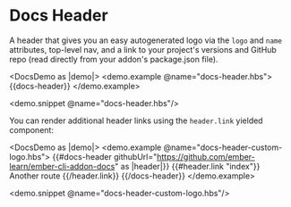 # Docs Header

A header that gives you an easy autogenerated logo via the <code>logo</code> and <code>name</code> attributes, top-level nav, and a link to your project's versions and GitHub repo (read directly from your addon's package.json file).

<DocsDemo as |demo|>
  <demo.example @name="docs-header.hbs">
    {{docs-header}}
  </demo.example>

  <demo.snippet @name="docs-header.hbs"/>
</DocsDemo>

You can render additional header links using the `header.link` yielded component:

<DocsDemo as |demo|>
  <demo.example @name="docs-header-custom-logo.hbs">
    {{#docs-header githubUrl="https://github.com/ember-learn/ember-cli-addon-docs" as |header|}}
      {{#header.link "index"}}
        Another route
      {{/header.link}}
    {{/docs-header}}
  </demo.example>

  <demo.snippet @name="docs-header-custom-logo.hbs"/>
</DocsDemo>
